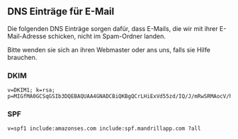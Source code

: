 ## DNS Einträge für E-Mail

Die folgenden DNS Einträge sorgen dafür, dass E-Mails, die wir mit ihrer E-Mail-Adresse schicken, nicht im Spam-Ordner landen.

Bitte wenden sie sich an ihren Webmaster oder ans uns, falls sie Hilfe brauchen.

### DKIM

```
v=DKIM1; k=rsa; p=MIGfMA0GCSqGSIb3DQEBAQUAA4GNADCBiQKBgQCrLHiExVd55zd/IQ/J/mRwSRMAocV/hMB3jXwaHH36d9NaVynQFYV8NaWi69c1veUtRzGt7yAioXqLj7Z4TeEUoOLgrKsn8YnckGs9i3B3tVFB+Ch/4mPhXWiNfNdynHWBcPcbJ8kjEQ2U8y78dHZj1YeRXXVvWob2OaKynO8/lQIDAQAB;
```

### SPF

```
v=spf1 include:amazonses.com include:spf.mandrillapp.com ?all
```
